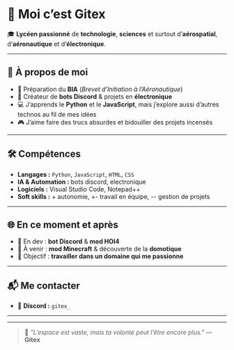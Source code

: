 # 👋 Moi c’est **Gitex**

🎓 **Lycéen passionné** de **technologie**, **sciences** et surtout d’**aérospatial**, d’**aéronautique** et d’**électronique**.

---

## 🧠 À propos de moi

- 🚀 Préparation du **BIA** (*Brevet d’Initiation à l’Aéronautique*)
- 🤖 Créateur de **bots Discord** & projets en **électronique**
- 💻 J’apprends le **Python** et le **JavaScript**, mais j’explore aussi d’autres technos au fil de mes idées
- 🎮 J’aime faire des trucs absurdes et bidouiller des projets incensés

---

## 🛠️ Compétences

- **Langages :** `Python`, `JavaScript`, `HTML`, `CSS`
- **IA & Automation :** bots discord, electronique
- **Logiciels :** Visual Studio Code, Notepad++
- **Soft skills :** + autonomie, +- travail en équipe, -- gestion de projets

---

## 🌐 En ce moment et après

- 🔧 En dev : **bot Discord** & **mod HOI4**
- 🧪 À venir : **mod Minecraft** & découverte de la **domotique**
- 📡 Objectif : **travailler dans un domaine qui me passionne**

---

## 📬 Me contacter

- 💬 **Discord :** `gitex_`

---

---

> 🚀 *"L’espace est vaste, mais ta volonté peut l’être encore plus."* — **Gitex**

